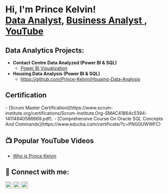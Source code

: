 <h1>Hi, I'm Prince Kelvin! <br/><a href="https://github.com/Prince-Kelvin">Data Analyst</a>, <a href="[(https://www.linkedin.com/in/prince-k-samuel-0438aa29b/)/">Business Analyst </a>, <a href="https://www.youtube.com/channel/UCguIc-2YiktGo63Bv6n5nng">YouTube</a></h1>

<h2>Data Analytics Projects:</h2>

- <b> Contact Centre Data Analyzed (Power BI & SQL)</b>
  - [Power BI Visualization](https://github.com/Prince-Kelvin/Power-BI-Visualization/blob/main/README.md)
- <b> Housing Data Analysis (Power BI & SQL)</b>
  - https://github.com/Prince-Kelvin/Housing-Data-Analysis
 
<h2> Certification </h2>
- [Scrum Master Certification](https://www.scrum-institute.org/certifications/Scrum-Institute.Org-SMAC41864c5394-14114840586669.pdf).
- [Comprehensive Course On Oracle SQL Concepts And Commands](https://www.educba.com/certificate/?c=PNG0UWWFC)

<h2>📺 Popular YouTube Videos</h2>

- [Who is Prince Kelvin](https://www.youtube.com/watch?v=SOLrU4iHMts)


<h2> 🤳 Connect with me:</h2>

[<img align="left" alt="Prince Kelvin | YouTube" width="22px" src="https://www.youtube.com/channel/UCguIc-2YiktGo63Bv6n5nng" />][youtube]
[<img align="left" alt="Prince Kelvin | Twitter" width="22px" src="https://twitter.com/psamkelv" />][twitter]
[<img align="left" alt="Prince Kelvin | LinkedIn" width="22px" src="https://www.linkedin.com/in/prince-k-samuel-0438aa29b/" />][linkedin]


[twitter]: https://twitter.com/psamkelv
[youtube]: https://www.youtube.com/channel/UCguIc-2YiktGo63Bv6n5nng
[linkedin]: https://www.linkedin.com/in/prince-k-samuel-0438aa29b

<!--
**prince-kelvin/Prince-kelvin** is a ✨ _special_ ✨ repository because its `README.md` (this file) appears on your GitHub profile.

Here are some ideas to get you started:

- 🔭 I’m currently working on ...
- 🌱 I’m currently learning ...
- 👯 I’m looking to collaborate on ...
- 🤔 I’m looking for help with ...
- 💬 Ask me about ...
- 📫 How to reach me: ...
- 😄 Pronouns: ...
- ⚡ Fun fact: ...
-->
